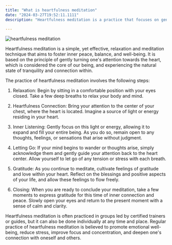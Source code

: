 ```yaml
---
title: "What is heartfulness meditation"
date: "2024-03-27T19:52:11.1111"
description: "Heartfulness meditation is a practice that focuses on gently turning one's attention towards the heart, fostering inner peace and balance. By connecting with the heart center and cultivating feelings of gratitude and love, practitioners aim to reduce stress, improve focus, and deepen their sense of well-being. This simple yet effective technique can be practiced individually or in groups, and is accessible to people of all ages and backgrounds."

---
```

![heartfulness meditation](https://s3-us-west-2.amazonaws.com/heartfulnessweb/en/wp-content/uploads/2019/04/05114150/LTM-logo_updated.png)

Heartfulness meditation is a simple, yet effective, relaxation and meditation technique that aims to foster inner peace, balance, and well-being. It is based on the principle of gently turning one's attention towards the heart, which is considered the core of our being, and experiencing the natural state of tranquility and connection within.

The practice of heartfulness meditation involves the following steps:

1. Relaxation: Begin by sitting in a comfortable position with your eyes closed. Take a few deep breaths to relax your body and mind.

2. Heartfulness Connection: Bring your attention to the center of your chest, where the heart is located. Imagine a source of light or energy residing in your heart.

3. Inner Listening: Gently focus on this light or energy, allowing it to expand and fill your entire being. As you do so, remain open to any thoughts, feelings, or sensations that arise without judgment.

4. Letting Go: If your mind begins to wander or thoughts arise, simply acknowledge them and gently guide your attention back to the heart center. Allow yourself to let go of any tension or stress with each breath.

5. Gratitude: As you continue to meditate, cultivate feelings of gratitude and love within your heart. Reflect on the blessings and positive aspects of your life, and allow these feelings to flow freely.

6. Closing: When you are ready to conclude your meditation, take a few moments to express gratitude for this time of inner connection and peace. Slowly open your eyes and return to the present moment with a sense of calm and clarity.

Heartfulness meditation is often practiced in groups led by certified trainers or guides, but it can also be done individually at any time and place. Regular practice of heartfulness meditation is believed to promote emotional well-being, reduce stress, improve focus and concentration, and deepen one's connection with oneself and others.